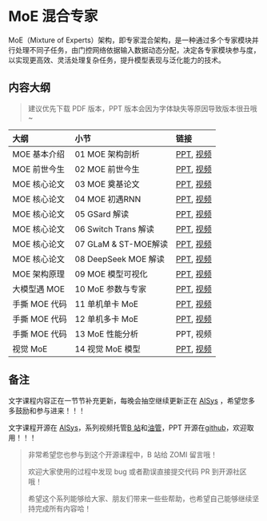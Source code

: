 <!--Copyright © ZOMI 适用于[License](https://github.com/chenzomi12/AIInfra)版权许可-->

#  MoE 混合专家

MoE（Mixture of Experts）架构，即专家混合架构，是一种通过多个专家模块并行处理不同子任务，由门控网络依据输入数据动态分配，决定各专家模块参与度，以实现更高效、灵活处理复杂任务，提升模型表现与泛化能力的技术。

## 内容大纲

> 建议优先下载 PDF 版本，PPT 版本会因为字体缺失等原因导致版本很丑哦~

| 大纲 | 小节 | 链接 |
|:--- |:---- |:-------------------- |
| MOE 基本介绍 | 01 MOE 架构剖析  | [PPT](./01MOEIntroducion.pdf), [视频](https://www.bilibili.com/video/BV17PNtekE3Y/) |
| MOE 前世今生 | 02 MOE 前世今生  | [PPT](./02MOEHistory.pdf), [视频](https://www.bilibili.com/video/BV1y7wZeeE96/) |
| MOE 核心论文 | 03 MOE 奠基论文  | [PPT](./03MOECreate.pdf), [视频](https://www.bilibili.com/video/BV1MiAYeuETj/) |
| MOE 核心论文 | 04 MOE 初遇RNN  | [PPT](./04MOERNN.pdf), [视频](https://www.bilibili.com/video/BV1RYAjeKE3o/) |
| MOE 核心论文 | 05 GSard 解读  | [PPT](./05MOEGshard.pdf), [视频](https://www.bilibili.com/video/BV1r8ApeaEyW/) |
| MOE 核心论文 | 06 Switch Trans 解读  | [PPT](./06MOESwitch.pdf), [视频](https://www.bilibili.com/video/BV1UsPceJEEQ/) |
| MOE 核心论文 | 07 GLaM & ST-MOE解读  | [PPT](./07MOEGLaM_STMOE.pdf), [视频](https://www.bilibili.com/video/BV1L59qYqEVw/) |
| MOE 核心论文 | 08 DeepSeek MOE 解读  | [PPT](./08DeepSeekMoE.pdf), [视频](https://www.bilibili.com/video/BV1tE9HYUEdz/) |
| MOE 架构原理 | 09 MOE 模型可视化  | [PPT](./09MoECore.pdf), [视频](https://www.bilibili.com/video/BV1Gj9ZYdE4N/) |
| 大模型遇 MOE | 10 MoE 参数与专家  | [PPT](./10MOELLM.pdf), [视频](https://www.bilibili.com/video/BV1UERNYqEwU/) |
| 手撕 MOE 代码 | 11 单机单卡 MoE  | [PPT](./11MOECode.pdf), [视频](https://www.bilibili.com/video/BV1UTRYYUE5o) |
| 手撕 MOE 代码 | 12 单机多卡 MoE  | [PPT](./11MOECode.pdf), [视频](https://www.bilibili.com/video/BV1JaR5YSEMN) |
| 手撕 MOE 代码 | 13 MoE 性能分析  | PPT, 视频 |
| 视觉 MoE | 14 视觉 MoE 模型  | [PPT](./12MOEFuture.pdf), [视频](https://www.bilibili.com/video/BV1JNQVYBEq7) |

## 备注

文字课程内容正在一节节补充更新，每晚会抽空继续更新正在 [AISys](https://chenzomi12.github.io/) ，希望您多多鼓励和参与进来！！！

文字课程开源在 [AISys](https://chenzomi12.github.io/)，系列视频托管[B 站](https://space.bilibili.com/517221395)和[油管](https://www.youtube.com/@ZOMI666/playlists)，PPT 开源在[github](https://github.com/chenzomi12/AIInfra)，欢迎取用！！！

> 非常希望您也参与到这个开源课程中，B 站给 ZOMI 留言哦！
>
> 欢迎大家使用的过程中发现 bug 或者勘误直接提交代码 PR 到开源社区哦！
>
> 希望这个系列能够给大家、朋友们带来一些些帮助，也希望自己能够继续坚持完成所有内容哈！
